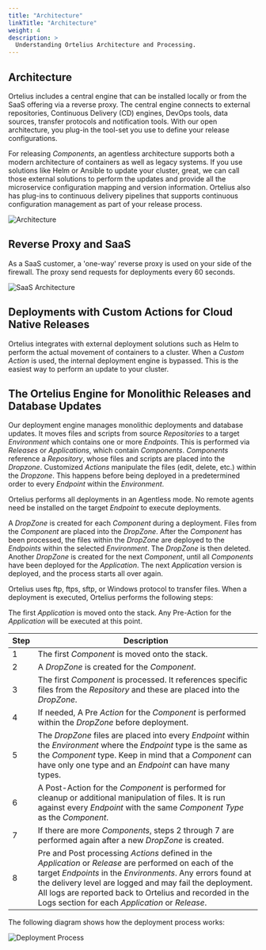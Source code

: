 ```yaml
---
title: "Architecture"
linkTitle: "Architecture"
weight: 4
description: >
  Understanding Ortelius Architecture and Processing.
---
```


## Architecture

Ortelius includes a central engine that can be installed locally or from the SaaS offering via a reverse proxy. The central engine connects to external repositories, Continuous Delivery (CD) engines, DevOps tools, data sources, transfer protocols and notification tools. With our open architecture, you plug-in the tool-set you use to define your release configurations.

For releasing _Components_, an agentless architecture supports both a modern architecture of containers as well as legacy systems. If you use solutions like Helm or Ansible to update your cluster, great, we can call those external solutions to perform the updates and provide all the microservice configuration mapping and version information. Ortelius also has plug-ins to continuous delivery pipelines that supports continuous configuration management as part of your release process.

![Architecture](/userguide/images/Architecture.png)

## Reverse Proxy and SaaS

As a SaaS customer, a 'one-way' reverse proxy is used on your side of the firewall. The proxy send requests for deployments every 60 seconds. 

![SaaS Architecture](/userguide/images/ReverseProxy.png)

## Deployments with Custom Actions for Cloud Native Releases

Ortelius integrates with external deployment solutions such as Helm to perform the actual movement of containers to a cluster. When a _Custom Action_ is used, the internal deployment engine is bypassed. This is the easiest way to perform an update to your cluster.

## The Ortelius Engine for Monolithic Releases and Database Updates

Our deployment engine manages monolithic deployments and database updates. It moves files and scripts from source _Repositories_ to a target _Environment_ which contains one or more _Endpoints_. This is performed via _Releases_ or _Applications_, which contain _Components_. _Components_ reference a _Repository_, whose files and scripts are placed into the _Dropzone_. Customized _Actions_  manipulate the files (edit, delete, etc.) within the _Dropzone_. This happens before being deployed in a predetermined order to every _Endpoint_ within the _Environment_. 

Ortelius performs all deployments in an Agentless mode. No remote agents need be installed on the target _Endpoint_ to execute deployments.

A _DropZone_ is created for each _Component_ during a deployment. Files from the _Component_ are placed into the _DropZone_. After the _Component_ has been processed, the files within the _DropZone_ are deployed to the _Endpoints_ within the selected _Environment_. The _DropZone_ is then deleted. Another _DropZone_ is created for the next _Component_, until all _Components_ have been deployed for the _Application_. The next _Application_ version is deployed, and the process starts all over again.

Ortelius uses ftp, ftps, sftp, or Windows protocol to transfer files. When a deployment is executed, Ortelius performs the following steps:

The first _Application_ is moved onto the stack. Any Pre-Action for the _Application_ will be executed at this point.

|Step|Description|
|---|---|
|1| The first _Component_ is moved onto the stack.|
|2| A _DropZone_ is created for the _Component_.|
|3| The first _Component_ is processed. It references specific files from the _Repository_ and these are placed into the _DropZone_. |
|4| If needed, A Pre _Action_ for the _Component_ is performed within the _DropZone_ before deployment. |
|5| The _DropZone_ files are placed into every _Endpoint_ within the _Environment_ where the _Endpoint_ type is the same as the _Component_ type. Keep in mind that a _Component_ can have only one type and an _Endpoint_ can have many types.|
|6|A Post-Action for the _Component_ is performed for cleanup or additional manipulation of files. It is run against every _Endpoint_ with the same _Component Type_ as the _Component_.|
|7|If there are more _Components_, steps 2 through 7 are performed again after a new _DropZone_ is created.
|8|Pre and Post processing _Actions_ defined in the _Application_ or _Release_ are performed on each of the target _Endpoints_ in the _Environments_. Any errors found at the delivery level are logged and may fail the deployment. All logs are reported back to Ortelius and recorded in the Logs section for each _Application_ or _Release_.

The following diagram shows how the deployment process works:

![Deployment Process](/userguide/images/ProcessFlow.jpg)
